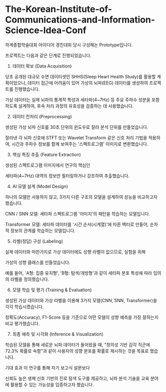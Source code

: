 # The-Korean-Institute-of-Communications-and-Information-Science-Idea-Conf
하계종합학술대회 아이디어 경진대회 당시 구성해논 Prototype입니다.


프로젝트는 다음과 같은 단계로 진행되었습니다.

1. 데이터 확보 (Data Acquisition)

당초 공개된 대규모 수면 데이터셋인 SHHS(Sleep Heart Health Study)를 활용할 계획이었으나, 데이터 접근에 어려움이 있어 가상의 뇌파(EEG) 데이터를 생성하여 프로젝트를 진행했습니다.

가상 데이터는 실제 뇌파의 통계적 특성과 세타파(4~7Hz) 등 주요 주파수 성분을 포함하도록 설계하여, 후속 처리 과정의 유효성을 검증하는 데 사용했습니다.

2. 데이터 전처리 (Preprocessing)

생성된 가상 뇌파 신호를 30초 단위의 윈도우로 잘라 분석 단위를 만들었습니다. 

잘라낸 각 뇌파 신호에 STFT 또는 Wavelet Transform 같은 신호 처리 기법을 적용하여, 시간과 주파수 정보를 함께 보여주는 '스펙트로그램' 이미지로 변환했습니다. 


3. 핵심 특징 추출 (Feature Extraction)

생성된 스펙트로그램 이미지에서 연구의 핵심인 

세타파(4~7Hz) 대역의 정보만 필터링하거나 강조하여 추출했습니다. 


4. AI 모델 설계 (Model Design)

하나의 모델만 사용하지 않고, 3가지 다른 구조의 모델을 설계하여 성능을 비교하고자 했습니다. 


CNN / SNN 모델: 세타파 스펙트로그램 '이미지'의 패턴을 학습하는 모델입니다. 



Transformer 모델: 세타파 데이터를 '시간 순서(시계열)'에 따른 벡터로 만들어, 순차적 정보의 관계를 학습하는 모델입니다. 

5. 라벨(정답) 구성 (Labeling)

실제 데이터와 마찬가지로 가상 데이터에도 성향 라벨이 없으므로, 실험을 위해 

가상의 성향 클래스를 만들었습니다. 

예를 들어, 'A형: 집중 유지형', 'B형: 탐색/개방형'과 같이 세타파 분포 특성에 따라 임의의 라벨을 정의했습니다. 


6. 모델 학습 및 평가 (Training & Evaluation)

생성된 가상 데이터와 가상 라벨을 이용해 3가지 모델(CNN, SNN, Transformer)을 각각 학습시켰습니다. 

정확도(Accuracy), F1-Score 등을 기준으로 어떤 모델이 성향 예측을 가장 잘하는지 비교 평가했습니다. 


7. 최종 예측 및 시각화 (Inference & Visualization)

학습된 모델을 통해 새로운 뇌파 데이터가 들어왔을 때, "창의성 기반 감각 직군에 72.3% 확률로 속함"과 같이 사용자의 성향 분포를 확률로 제시하는 것을 목표로 했습니다. 

기대 효과
이 연구를 통해 자기 보고식 설문보다 

신뢰도 높은 생체 신호 기반의 진로 탐색 도구를 제공하고, 뇌파 분석 기술을 교육 분야에 활용할 수 있는 가능성을 입증하고자 했습니다. 
